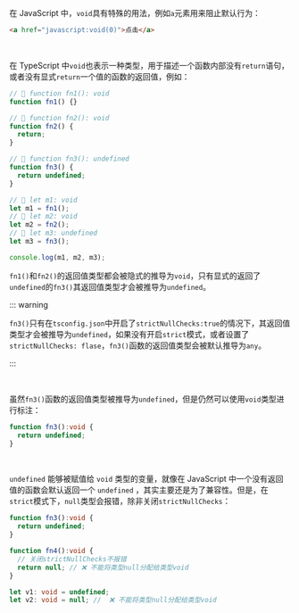 在 JavaScript 中，`void`具有特殊的用法，例如`a`元素用来阻止默认行为：

```html
<a href="javascript:void(0)">点击</a>
```

<br />

在 TypeScript 中`void`也表示一种类型，用于描述一个函数内部没有`return`语句，或者没有显式`return`一个值的函数的返回值，例如：

```typescript
// 🤔 function fn1(): void
function fn1() {}

// 🤔 function fn2(): void
function fn2() {
  return;
}

// 🤔 function fn3(): undefined
function fn3() {
  return undefined;
}

// 🤔 let m1: void
let m1 = fn1();
// 🤔 let m2: void
let m2 = fn2();
// 🤔 let m3: undefined
let m3 = fn3();

console.log(m1, m2, m3);
```

`fn1()`和`fn2()`的返回值类型都会被隐式的推导为`void`，只有显式的返回了`undefined`的`fn3()`其返回值类型才会被推导为`undefined`。

::: warning

`fn3()`只有在`tsconfig.json`中开启了`strictNullChecks:true`的情况下，其返回值类型才会被推导为`undefined`，如果没有开启`strict`模式，或者设置了`strictNullChecks: flase`，`fn3()`函数的返回值类型会被默认推导为`any`。

:::

<br />

虽然`fn3()`函数的返回值类型被推导为`undefined`，但是仍然可以使用`void`类型进行标注：

```typescript
function fn3():void {
  return undefined;
}
```

<br />

`undefined` 能够被赋值给 `void` 类型的变量，就像在 JavaScript 中一个没有返回值的函数会默认返回一个 `undefined` ，其实主要还是为了兼容性。但是，在`strict`模式下，`null`类型会报错，除非关闭`strictNullChecks`：

```typescript
function fn3():void {
  return undefined;
}

function fn4():void {
  // 关闭strictNullChecks不报错
  return null; // ❌ 不能将类型null分配给类型void
}

let v1: void = undefined;
let v2: void = null; //  ❌ 不能将类型null分配给类型void
```